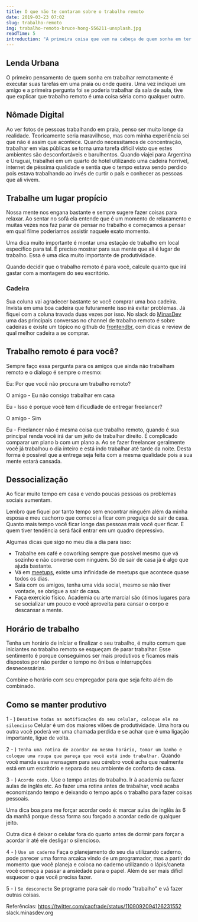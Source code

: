 ```yaml
---
title: O que não te contaram sobre o trabalho remoto
date: 2019-03-23 07:02
slug: trabalho-remoto
img: trabalho-remoto-bruce-hong-556211-unsplash.jpg
readTime: 5
introduction: "A primeira coisa que vem na cabeça de quem sonha em ter um trabalho remoto é trabalhar na praia ou onde você quiser, Uma vez eu ia indicar um amigo"
---
```

## Lenda Urbana 
O primeiro pensamento de quem sonha em trabalhar remotamente é executar suas tarefas em uma praia ou onde queira. Uma vez indiquei um amigo e a primeira pergunta foi se poderia trabalhar da sala de aula, tive que explicar que trabalho remoto é uma coisa séria como qualquer outro.

## Nômade Digital
Ao ver fotos de pessoas trabalhando em praia, penso ser muito longe da realidade. Teoricamente seria maravilhoso, mas com minha experiência sei que não é assim que acontece. Quando necessitamos de concentração, trabalhar em vias públicas se torna uma tarefa difícil visto que estes ambientes são desconfortáveis e barulhentos. Quando viajei para Argentina e Uruguai, trabalhei em um quarto de hotel utilizando uma cadeira horrível, internet de péssima qualidade e sentia que o tempo estava sendo perdido pois estava trabalhando ao invés de curtir o país e conhecer as pessoas que ali vivem.

## Trabalhe um lugar propício
Nossa mente nos engana bastante e sempre sugere fazer coisas para relaxar. Ao sentar no sofá ela entende que é um momento de relaxamento e muitas vezes nos faz parar de pensar no trabalho e começamos a pensar em qual filme poderiamos assistir naquele exato momento.

Uma dica muito importante é montar uma estação de trabalho em local específico para tal. É preciso mostrar para sua mente que ali é lugar de trabalho. Essa é uma dica muito importante de produtividade.

Quando decidir que o trabalho remoto é para você, calcule quanto que irá gastar com a montagem do seu escritório.

### Cadeira
Sua coluna vai agradecer bastante se você comprar uma boa cadeira. Invista em uma boa cadeira que futuramente isso irá evitar problemas. Já fiquei com a coluna travada duas vezes por isso. No slack do [MinasDev](http://minasdev.org) uma das principais conversas no channel de trabalho remoto é sobre cadeiras e existe um tópico no github do [frontendbr](https://github.com/frontendbr/forum/issues/292), com dicas e review de qual melhor cadeira a se comprar.

## Trabalho remoto é para você?
Sempre faço essa pergunta para os amigos que ainda não trabalham remoto e o dialogo é sempre o mesmo:

Eu: Por que você não procura um trabalho remoto?

O amigo - Eu não consigo trabalhar em casa 

Eu - Isso é porque você tem dificudlade de entregar freelancer?

O amigo - Sim

Eu - Freelancer não é mesma coisa que trabalho remoto, quando é sua principal renda você irá dar um jeito de trabalhar direito. É complicado comparar um plano b com um plano a. Ao se fazer freelancer geralmente você já trabalhou o dia inteiro e está indo trabalhar até tarde da noite. Desta forma é possível que a entrega seja feita com a mesma qualidade pois a sua mente estará cansada.

## Dessocialização
Ao ficar muito tempo em casa e vendo poucas pessoas os problemas sociais aumentam.

Lembro que fiquei por tanto tempo sem encontrar ninguém além da minha esposa e meu cachorro que comecei a ficar com preguiça de sair de casa. Quanto mais tempo você ficar longe das pessoas mais você quer ficar. E quem tiver tendência será fácil entrar em um quadro depressivo.

Algumas dicas que sigo no meu dia a dia para isso:
- Trabalhe em café e coworking sempre que possível mesmo que vá sozinho e não converse com ninguém. Só de sair de casa já é algo que ajuda bastante.
- Vá em [meetups](https://meetup.com), existe uma infinidade de meetups que acontece quase todos os dias.
- Saia com os amigos, tenha uma vida social, mesmo se não tiver vontade, se obrigue a sair de casa.
- Faça exercício físico. Academia ou arte marcial são ótimos lugares para se socializar um pouco e você aproveita para cansar o corpo e descansar a mente.

## Horário de trabalho
Tenha um horário de iníciar e finalizar o seu trabalho, é muito comum que iniciantes no trabalho remoto se esqueçam de parar trabalhar. Esse sentimento é porque conseguimos ser mais produtivos e ficamos mais dispostos por não perder o tempo no ônibus e interrupções desnecessárias. 

Combine o horário com seu empregador para que seja feito além do combinado.


## Como se manter produtivo
1 - ) `Desative todas as notificações do seu celular, coloque ele no silencioso`
Celular é um dos maiores vilões de produtividade. Uma hora ou outra você poderá ver uma chamada perdida e se achar que é uma ligação importante, ligue de volta.

2 - )  `Tenha uma rotina de acordar no mesmo horário, tomar um banho e coloque uma roupa que pareça que você está indo trabalhar.`
Quando você manda essa mensagem para seu cérebro você acha que realmente está em um escritório e separa do seu ambiente de conforto de casa.

3 - ) `Acorde cedo.`
Use o tempo antes do trabalho. Ir à academia ou fazer aulas de inglês etc. Ao fazer uma rotina antes de trabalhar, você acaba economizando tempo e deixando o tempo após o trabalho para fazer coisas pessoais.

Uma dica boa para me forçar acordar cedo é: marcar aulas de inglês às 6 da manhã porque dessa forma sou forçado a acordar cedo de qualquer jeito.

Outra dica é deixar o celular fora do quarto antes de dormir para forçar a acordar ir até ele desligar o silencioso.

4 - ) `Use um caderno`
Faça o planejamento do seu dia utilizando caderno, pode parecer uma forma arcaica vindo de um programador, mas a partir do momento que você planeja e coloca no caderno utilizando o lápis/caneta você começa a passar a ansiedade para o papel. Além de ser mais díficl esquecer o que você precisa fazer.

5 - ) `Se desconecte`
Se programe para sair do modo "trabalho" e vá fazer outras coisas.

Referências:
https://twitter.com/caofrade/status/1109092094126231552
slack.minasdev.org
